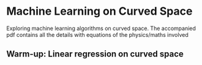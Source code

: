 # Machine Learning on Curved Space
Exploring machine learning algorithms on curved space. The accompanied pdf contains all the details with equations of the physics/maths involved

## Warm-up: Linear regression on curved space

